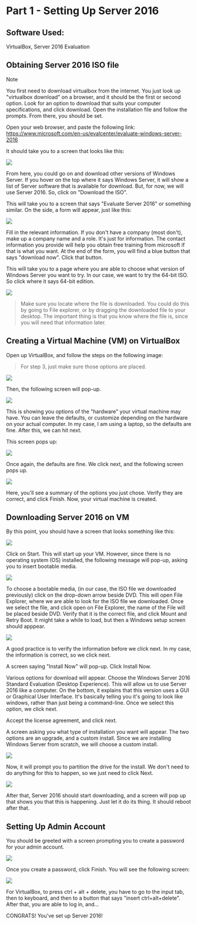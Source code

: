 # Part 1 - Setting Up Server 2016

## Software Used:
VirtualBox, Server 2016 Evaluation

## Obtaining Server 2016 ISO file

> [!NOTE]
> You first need to download virtualbox from the internet. You just look up "virtualbox download" on a browser, and it should be the first or second option. Look for an option to download that suits your computer specifications, and click download. Open the installation file and follow the prompts. From there, you should be set.

Open your web browser, and paste the following link: https://www.microsoft.com/en-us/evalcenter/evaluate-windows-server-2016

It should take you to a screen that looks like this:

<img src="https://i.ibb.co/c3LrT04/1-Microsoft-Eval-Center.png">

From here, you could go on and download other versions of Windows Server. If you hover on the top where it says Windows Server, it will show a list of Server software that is available for download. But, for now, we will use Server 2016. So, click on "Download the ISO".

This will take you to a screen that says "Evaluate Server 2016" or something similar. On the side, a form will appear, just like this:

<img src="https://i.ibb.co/5jkRTcd/2-Register-for-your-free-trial-today.png">

Fill in the relevant information. If you don't have a company (most don't), make up a company name and a role. It's just for information. The contact information you provide will help you obtain free training from microsoft if that is what you want. At the end of the form, you will find a blue button that says "download now". Click that button.

This will take you to a page where you are able to choose what version of Windows Server you want to try. In our case, we want to try the 64-bit ISO. So click where it says 64-bit edition.

<img src="https://i.ibb.co/wJvgT7v/4-Download-64-bit.png">

> Make sure you locate where the file is downloaded. You could do this by going to File explorer, or by dragging the downloaded file to your desktop. The important thing is that you know where the file is, since you will need that information later.

## Creating a Virtual Machine (VM) on VirtualBox

Open up VirtualBox, and follow the steps on the following image:

> For step 3, just make sure those options are placed.

<img src="https://i.ibb.co/j8mh2LX/5-CVE-New-Virtual-Machine.png">

Then, the following screen will pop-up.

<img src="https://i.ibb.co/cJ5yQP4/6-Choosing-hardware.png">

This is showing you options of the "hardware" your virtual machine may have. You can leave the defaults, or customize depending on the hardware on your actual computer. In my case, I am using a laptop, so the defaults are fine. After this, we can hit next. 

This screen pops up:

<img src="https://i.ibb.co/p4cnqNK/7-Virtual-Hard-Disk.png">

Once again, the defaults are fine. We click next, and the following screen pops up.

<img src="https://i.ibb.co/RcQRVTG/8-Summary.png">

Here, you'll see a summary of the options you just chose. Verify they are correct, and click Finish. Now, your virtual machine is created. 


## Downloading Server 2016 on VM
By this point, you should have a screen that looks something like this:

<img src="https://i.ibb.co/vxZbVgJ/9-Start.png">

Click on Start. This will start up your VM. However, since there is no operating system (OS) installed, the following message will pop-up, asking you to insert bootable media. 

<img src="https://i.ibb.co/swN9YPD/10-Decide-boot-order.png">

To choose a bootable media, (in our case, the ISO file we downloaded previously) click on the drop-down arrow beside DVD. This will open File Explorer, where we are able to look for the ISO file we downloaded. Once we select the file, and click open on File Explorer, the name of the File will be placed beside DVD. Verify that it is the correct file, and click Mount and Retry Boot. It might take a while to load, but then a Windows setup screen should apppear. 

<img src="https://i.ibb.co/LgfpPNn/13-Windows-setup.png">

A good practice is to verify the information before we click next. In my case, the information is correct, so we click next. 

A screen saying "Install Now" will pop-up. Click Install Now. 

Various options for download will appear. Choose the Windows Server 2016 Standard Evaluation (Desktop Experience). This will allow us to use Server 2016 like a computer. On the bottom, it explains that this version uses a GUI or Graphical User Interface. It's basically telling you it's going to look like windows, rather than just being a command-line. Once we select this option, we click next.  

Accept the license agreement, and click next. 

A screen asking you what type of installation you want will appear. The two options are an upgrade, and a custom install. Since we are installing Windows Server from scratch, we will choose a custom install. 

<img src="https://i.ibb.co/0ZtTFHM/17-Custom-install.png">

Now, it will prompt you to partition the drive for the install. We don't need to do anything for this to happen, so we just need to click Next. 

<img src="https://i.ibb.co/5rN1ngC/18-Partition.png">

After that, Server 2016 should start downloading, and a screen will pop up that shows you that this is happening. Just let it do its thing. It should reboot after that. 

## Setting Up Admin Account
You should be greeted with a screen prompting you to create a password for your admin account.

<img src="https://i.ibb.co/rb8nhqK/20-Setting-up-password.png">

Once you create a password, click Finish. You will see the following screen:

<img src="https://i.ibb.co/X39649t/21-control-alt-delete.png">

For VirtualBox, to press ctrl + alt + delete, you have to go to the input tab, then to keyboard, and then to a button that says "insert ctrl+alt+delete". After that, you are able to log in, and...

CONGRATS! You've set up Server 2016!
